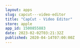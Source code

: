 ```yaml
---
layout: apps
slug: capcut---video-editor
title: "CapCut - Video Editor"
store: apple
app_id: 1500855883
date: 2023-02-02T03:21:32Z
published: 2020-04-14T07:00:00Z
---
```

